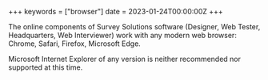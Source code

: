 +++
keywords = ["browser"]
date = 2023-01-24T00:00:00Z
+++


The online components of Survey Solutions software (Designer, Web Tester, Headquarters, Web Interviewer) work with any modern web browser: Chrome, Safari, Firefox, Microsoft Edge. 

Microsoft Internet Explorer of any version is neither recommended nor supported at this time.

